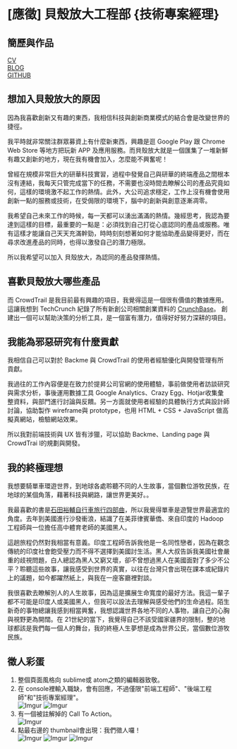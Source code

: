 # [應徵] 貝殼放大工程部 {技術專案經理}

## 簡歷與作品
[CV](http://bit.ly/CV_CHEN-YU-HSIN)  
[BLOG](http://bit.ly/BLOG_CHEN-YU-HSIN)  
[GITHUB](http://bit.ly/GitHub_CHEN-YU-HSIN)
## 想加入貝殼放大的原因
因為我喜歡創新又有趣的東西，我相信科技與創新商業模式的結合會是改變世界的捷徑。

我平時就非常關注群眾募資上有什麼新東西，興趣是逛 Google Play 跟 Chrome Web Store 等地方把玩新 APP 及應用服務。而貝殼放大就是一個匯集了一堆新鮮有趣又創新的地方，現在我有機會加入，怎麼能不興奮呢！

曾經在規模非常巨大的研華科技實習，過程中發覺自己與研華的終端產品之間根本沒有連結，我每天只管完成當下的任務，不需要也沒時間去瞭解公司的產品究竟如何，這樣的環境激不起工作的熱情。此外，大公司追求穩定，工作上沒有機會使用創新一點的服務或技術，在受侷限的環境下，腦中的創新與創意逐漸凋零。

我希望自己未來工作的時候，每一天都可以湧出滿滿的熱情。幾經思考，我認為要達到這樣的目標，最重要的一點是：必須找到自己打從心底認同的產品或服務。唯有這樣才能讓自己天天充滿幹勁，時時刻刻想著如何才能協助產品變得更好，而在尋求改進產品的同時，也得以激發自己的潛力極限。

所以我希望可以加入 貝殼放大，為認同的產品發揮熱情。

## 喜歡貝殼放大哪些產品
而 CrowdTrail 是我目前最有興趣的項目，我覺得這是一個很有價值的數據應用。這讓我想到 TechCrunch 紀錄了所有新創公司相關創業資料的 [CrunchBase](https://www.crunchbase.com/#/home/index)。
創建出一個可以幫助決策的分析工具，是一個富有潛力，值得好好努力深耕的項目。

## 我能為邪惡研究有什麼貢獻
我相信自己可以對於 Backme 與 CrowdTrail 的使用者經驗優化與開發管理有所貢獻。

我過往的工作內容便是在致力於提昇公司官網的使用體驗，事前做使用者訪談研究與需求分析，事後運用數據工具 Google Analytics、Crazy Egg、Hotjar收集彙整資料，與部門進行討論與反饋。另一方面就使用者經驗的具體執行方式與設計師討論，協助製作 wireframe與 prototype，也用 HTML + CSS + JavaScript 做高擬真網站，檢驗網站效果。

所以我對前端技術與 UX 皆有涉獵，可以協助 Backme、Landing page 與 CrowdTrai l的規劃與開發。
## 我的終極理想
我想要騎單車環遊世界，到地球各處聆聽不同的人生故事，當個數位游牧民族，在地球的某個角落，藉著科技與網路，讓世界更美好。。

我最喜歡的書是[石田裕輔自行車旅行四部曲](http://www.books.com.tw/products/0010668576)，所以我覺得單車是遊覽世界最適宜的角度。去年到美國進行沙發衝浪，結識了在美菲律賓華僑、來自印度的 Hadoop 工程師與一位擔任高中體育老師的美國黑人。

這趟旅程仍然對我相當有意義。印度工程師告訴我他是一名同性戀者，因為在觀念傳統的印度社會飽受壓力而不得不選擇到美國討生活。黑人大叔告訴我美國社會嚴重的歧視問題，白人總認為黑人又窮又壞，卻不曾想過黑人在美國面對了多少不公平？聆聽這些故事，讓我感受到世界的真實，以往在台灣只會出現在課本或紀錄片上的議題，如今都躍然紙上，與我在一座客廳裡對談。

我很喜歡去瞭解別人的人生故事，因為這是擴展生命寬度的最好方法。我這一輩子都不可能是印度人或美國黑人，但我可以設法去理解與感受他們的生命過程。陌生新奇的事物總讓我感到相當興奮，我想認識世界各地不同的人事物，讓自己的心胸與視野更為開闊。在 21世紀的當下，我覺得自己不該受國家疆界的限制，整的地球都該是我們每一個人的舞台，我的終極人生夢想是成為世界公民，當個數位游牧民族。



## 徵人彩蛋
1. 整個頁面風格向 sublime或 atom之類的編輯器致敬。
2. 在 console裡輸入職缺，會有回應，不過僅限"前端工程師"、"後端工程師"和"技術專案經理"。  
   ![Imgur](http://i.imgur.com/njBOI83.png)
   ![Imgur](http://i.imgur.com/hacCz7o.png)
3. 有一個被註解掉的 Call To Action。  
   ![Imgur](http://i.imgur.com/6abTEQ7.png)
4. 點最右邊的 thumbnail會出現：我們徵人囉！  
   ![Imgur](http://i.imgur.com/0too8wQ.png)
   ![Imgur](http://i.imgur.com/A3F2t1L.png)
   ![Imgur](http://i.imgur.com/4TYx7hx.png)
